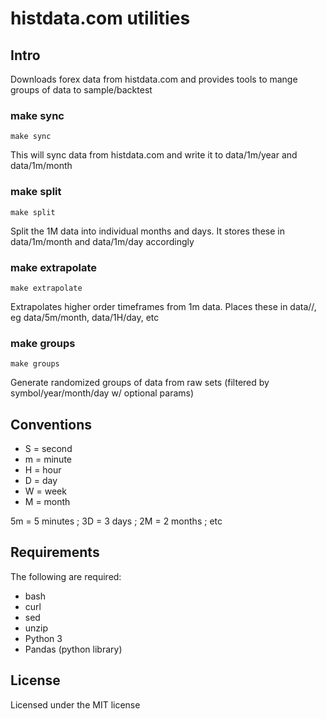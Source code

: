 # histdata.com utilities

## Intro
Downloads forex data from histdata.com and provides tools to mange groups of data to sample/backtest

### make sync
```make sync```

This will sync data from histdata.com and write it to data/1m/year and data/1m/month

### make split
```make split```

Split the 1M data into individual months and days. It stores these in data/1m/month and data/1m/day accordingly

### make extrapolate
```make extrapolate```

Extrapolates higher order timeframes from 1m data. Places these in data/<timeframe>/<period>, eg data/5m/month, data/1H/day, etc

### make groups
```make groups```

Generate randomized groups of data from raw sets (filtered by symbol/year/month/day w/ optional params)

## Conventions

- S = second
- m = minute
- H = hour
- D = day
- W = week
- M = month

5m = 5 minutes ; 3D = 3 days ; 2M = 2 months ; etc

## Requirements
The following are required:
* bash
* curl
* sed
* unzip
* Python 3
* Pandas (python library)

## License

Licensed under the MIT license
